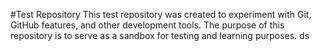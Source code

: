 #Test Repository
This test repository was created to experiment with Git, GitHub features, and other development tools. The purpose of this repository is to serve as a sandbox for testing and learning purposes.
ds
